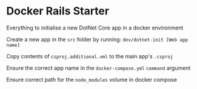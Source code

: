 # Docker Rails Starter

Everything to initialise a new DotNet Core app in a docker environment

Create a new app in the `src` folder by running: `dev/dotnet-init [Web app name]`

Copy contents of `csproj.additional.xml` to the main app's `.csproj`

Ensure the correct app name in the `docker-compose.yml` `command` argument

Ensure correct path for the `node_modules` volume in docker compose
